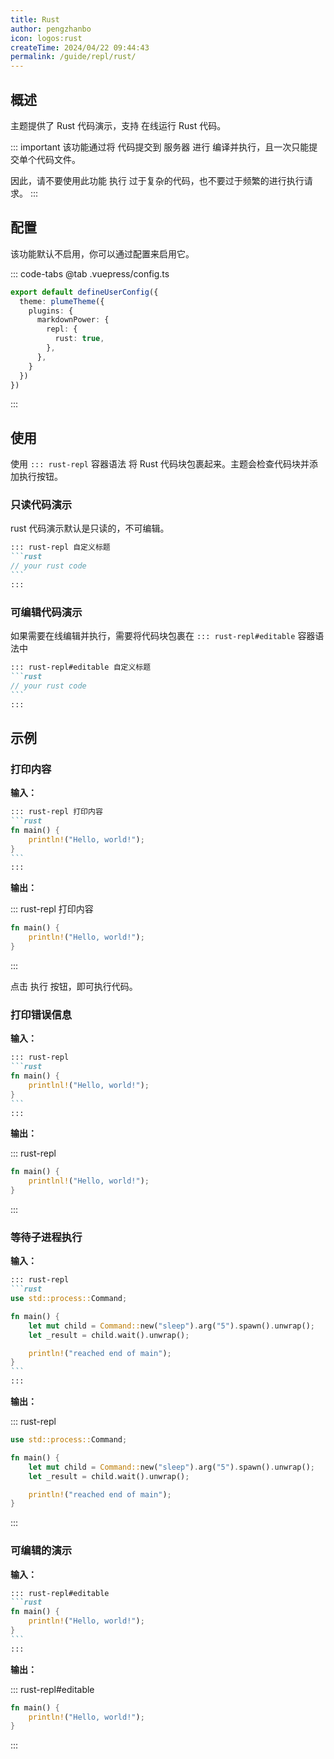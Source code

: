 ```yaml
---
title: Rust
author: pengzhanbo
icon: logos:rust
createTime: 2024/04/22 09:44:43
permalink: /guide/repl/rust/
---
```


## 概述

主题提供了 Rust 代码演示，支持 在线运行 Rust 代码。

::: important
该功能通过将 代码提交到 服务器 进行 编译并执行，且一次只能提交单个代码文件。

因此，请不要使用此功能 执行 过于复杂的代码，也不要过于频繁的进行执行请求。
:::

## 配置

该功能默认不启用，你可以通过配置来启用它。

::: code-tabs
@tab .vuepress/config.ts

```ts
export default defineUserConfig({
  theme: plumeTheme({
    plugins: {
      markdownPower: {
        repl: {
          rust: true,
        },
      },
    }
  })
})
```

:::

## 使用

使用 `::: rust-repl` 容器语法 将 Rust 代码块包裹起来。主题会检查代码块并添加执行按钮。

### 只读代码演示

rust 代码演示默认是只读的，不可编辑。

````md
::: rust-repl 自定义标题
```rust
// your rust code
```
:::
````

### 可编辑代码演示

如果需要在线编辑并执行，需要将代码块包裹在 `::: rust-repl#editable` 容器语法中

````md
::: rust-repl#editable 自定义标题
```rust
// your rust code
```
:::
````

## 示例

### 打印内容

**输入：**

````md
::: rust-repl 打印内容
```rust
fn main() {
    println!("Hello, world!");
}
```
:::
````

**输出：**

::: rust-repl 打印内容

```rust
fn main() {
    println!("Hello, world!");
}
```

:::

点击 执行 按钮，即可执行代码。

### 打印错误信息

**输入：**

````md
::: rust-repl
```rust
fn main() {
    printlnl!("Hello, world!");
}
```
:::
````

**输出：**

::: rust-repl

```rust
fn main() {
    printlnl!("Hello, world!");
}
```

:::

### 等待子进程执行

**输入：**

````md
::: rust-repl
```rust
use std::process::Command;

fn main() {
    let mut child = Command::new("sleep").arg("5").spawn().unwrap();
    let _result = child.wait().unwrap();

    println!("reached end of main");
}
```
:::
````

**输出：**

::: rust-repl

```rust
use std::process::Command;

fn main() {
    let mut child = Command::new("sleep").arg("5").spawn().unwrap();
    let _result = child.wait().unwrap();

    println!("reached end of main");
}
```

:::

### 可编辑的演示

**输入：**

````md
::: rust-repl#editable
```rust
fn main() {
    println!("Hello, world!");
}
```
:::
````

**输出：**

::: rust-repl#editable

```rust
fn main() {
    println!("Hello, world!");
}
```

:::
